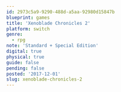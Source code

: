 ```yaml
---
id: 2973c5a9-9290-488d-a5aa-92980d15847b
blueprint: games
title: 'Xenoblade Chronicles 2'
platform: switch
genre:
  - rpg
note: 'Standard + Special Edition'
digital: true
physical: true
guide: false
pending: false
posted: '2017-12-01'
slug: xenoblade-chronicles-2
---
```

